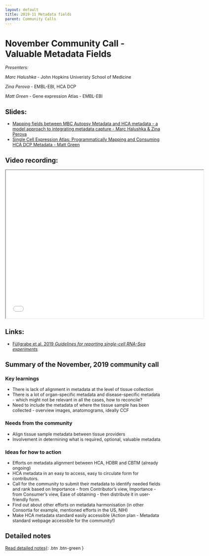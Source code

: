 ```yaml
---
layout: default
title: 2019-11 Metadata fields
parent: Community Calls
---
```

<script src="https://kit.fontawesome.com/fc66878563.js" crossorigin="anonymous"></script>
# November Community Call - Valuable Metadata Fields

*Presenters:* 

_Marc Halushka_ - John Hopkins Univeristy School of Medicine

_Zina Perova_  - EMBL-EBI, HCA DCP

_Matt Green_ - Gene expression Atlas - EMBL-EBI

## <i class="fas fa-chalkboard-teacher"></i> Slides:
- [Mapping fields between MBC Autopsy Metadata and HCA metadata - a model approach to integrating metadata capture - Marc Halushka & Zina Perova](https://docs.google.com/presentation/d/1YCbQvyZgp4Oicnc2mzv1d4Gevv2xcDyuLf43Tsp0IYY/edit#slide=id.p)
- [Single Cell Expression Atlas: Programmatically Mapping and Consuming HCA DCP Metadata - Matt Green](https://drive.google.com/open?id=1QA66gBMPY-JCGEf0Vpc4moiUwL2mmpsh)

## <i class="fas fa-video"></i> Video recording:
<iframe src="<https://drive.google.com/file/d/<GOOGLE ID>/preview" width="640" height="480"></iframe>

## <i class="fas fa-external-link-square-alt"></i> Links:

- [Füllgrabe et al. 2019 *Guidelines for reporting single-cell RNA-Seq experiments*](https://arxiv.org/abs/1910.14623)

## Summary of the November, 2019 community call

### <i class="fas fa-search"></i> Key learnings

- There is lack of alignment in metadata at the level of tissue collection 
- There is a lot of organ-specific metadata and disease-specific metadata - which might not be relevant in all the cases, how to reconcile?
- Need to include the metadata of where the tissue sample has been collected - overview images, anatomograms, ideally CCF

### <i class="far fa-comment-dots"></i> Needs from the community
- Align tissue sample metadata between tissue providers 
- Involvement in determining what is required, optional, valuable metadata
  
### <i class="far fa-lightbulb"></i> Ideas for how to action
- Efforts on metadata alignment between HCA, HDBR and CBTM (already ongoing)
- HCA metadata in an easy to access, easy to circulate form for contributors.
- Call for the community to submit their metadata to identify needed fields and rank based on Importance - from Contributor’s view, Importance - from Consumer’s view, Ease of obtaining - then distribute it in user-friendly form.
- Find out about other efforts on metadata harmonisation (in other Consortia for example, mentioned efforts in the US, NIH)
- Make HCA metadata standard easily accessible (Action plan - Metadata standard webpage accessible for the community!)


## Detailed notes

[<i class="fab fa-readme"></i> Read detailed notes](<GOOGLE LINK>){: .btn .btn-green }

